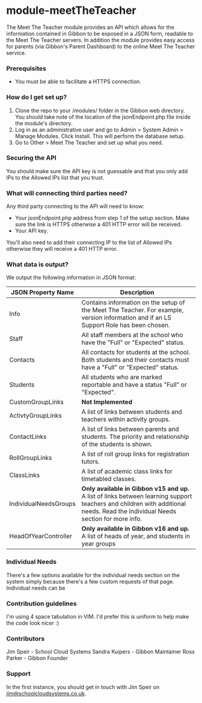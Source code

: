 # module-meetTheTeacher
The Meet The Teacher module provides an API which allows for the information contained in Gibbon to be exposed in a JSON form, readable to the Meet The Teacher servers. In addition the module provides easy access for parents (via Gibbon's Parent Dashboard) to the online Meet The Teacher service.

### Prerequisites ###

* You must be able to facilitate a HTTPS connection.

### How do I get set up? ###

1. Clone the repo to your /modules/ folder in the Gibbon web directory. You should take note of the location of the jsonEndpoint.php file inside the module's directory.
2. Log in as an administrative user and go to Admin > System Admin > Manage Modules. Click Install. This will perform the database setup.
3. Go to Other > Meet The Teacher and set up what you need.

### Securing the API ###

You should make sure the API key is not guessable and that you only add IPs to the Allowed IPs list that you trust.

### What will connecting third parties need? ###

Any third party connecting to the API will need to know:

* Your jsonEndpoint.php address from step 1 of the setup section. Make sure the link is HTTPS otherwise a 401 HTTP error will be received.
* Your API key.

You'll also need to add their connecting IP to the list of Allowed IPs otherwise they will receive a 401 HTTP error.

### What data is output? ###

We output the following information in JSON format:

JSON Property Name 		| Description
------------------------|--------------------
Info					| Contains information on the setup of the Meet The Teacher. For example, version information and if an LS Support Role has been chosen.
Staff					| All staff members at the school who have the "Full" or "Expected" status.
Contacts				| All contacts for students at the school. Both students and their contacts must have a "Full" or "Expected" status.
Students				| All students who are marked reportable and have a status "Full" or "Expected".
CustomGroupLinks		| **Not Implemented**
ActivtyGroupLinks		| A list of links between students and teachers within activity groups.
ContactLinks			| A list of links between parents and students. The priority and relationship of the students is shown.
RollGroupLinks			| A list of roll group links for registration tutors.
ClassLinks				| A list of academic class links for timetabled classes.
IndividualNeedsGroups	| **Only available in Gibbon v15 and up.** A list of links between learning support teachers and children with additional needs. Read the Individual Needs section for more info.
HeadOfYearController    | **Only available in Gibbon v16 and up.** A list of heads of year, and students in year groups

### Individual Needs ###
There's a few options available for the individual needs section on the system simply because there's a few custom requests of that page. Individual needs can be

### Contribution guidelines ###

I'm using 4 space tabulation in VIM. I'd prefer this is uniform to help make the code look nicer :)

### Contributors ###
Jim Speir - School Cloud Systems
Sandra Kuipers - Gibbon Maintainer
Ross Parker - Gibbon Founder

### Support ###

In the first instance, you should get in touch with Jim Speir on jim@schoolcloudsystems.co.uk.
